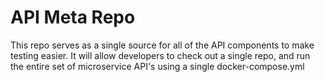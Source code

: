 # API Meta Repo
This repo serves as a single source for all of the API components to make testing easier.  It will allow developers to check out a single repo, and run the entire set of microservice API's using a single docker-compose.yml


